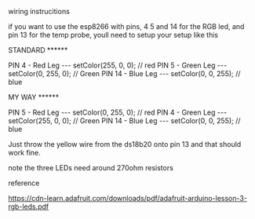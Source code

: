 wiring instrucitions

if you want to use the esp8266 with pins, 4 5 and 14 for the RGB led, and pin 13 for the temp probe, youll need to setup your setup like this




STANDARD ******

PIN 4 - Red Leg --- setColor(255, 0, 0); // red
PIN 5 - Green Leg --- setColor(0, 255, 0); // Green
PIN 14 - Blue Leg --- setColor(0, 0, 255); // blue


MY WAY ******

PIN 5 - Red Leg --- setColor(0, 255, 0); // red
PIN 4 - Green Leg --- setColor(255, 0, 0); // Green
PIN 14 - Blue Leg --- setColor(0, 0, 255); // blue

Just throw the yellow wire from the ds18b20 onto pin 13 and that should work fine.

note the three LEDs need around 270ohm resistors

reference

https://cdn-learn.adafruit.com/downloads/pdf/adafruit-arduino-lesson-3-rgb-leds.pdf
